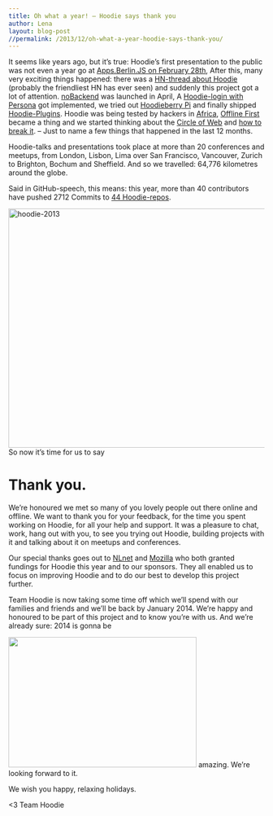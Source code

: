 ```yaml
---
title: Oh what a year! – Hoodie says thank you
author: Lena
layout: blog-post
//permalink: /2013/12/oh-what-a-year-hoodie-says-thank-you/
---
```

It seems like years ago, but it&#8217;s true: Hoodie&#8217;s first presentation to the public was not even a year go at [Apps.Berlin.JS on February 28th][1], After this, many very exciting things happened: there was a [HN-thread about Hoodie][2] (probably the friendliest HN has ever seen) and suddenly this project got a lot of attention. [noBackend][3] was launched in April, A [Hoodie-login with Persona][4] got implemented, we tried out [Hoodieberry Pi][5] and finally shipped [Hoodie-Plugins][6]. Hoodie was being tested by hackers in [Africa][7], [Offline First][8] became a thing and we started thinking about the [Circle of Web][9] and [how to break it][10]. – Just to name a few things that happened in the last 12 months.

Hoodie-talks and presentations took place at more than 20 conferences and meetups, from London, Lisbon, Lima over San Francisco, Vancouver, Zurich to Brighton, Bochum and Sheffield. And so we travelled: 64,776 kilometres around the globe.

Said in GitHub-speech, this means: this year, more than 40 contributors have pushed 2712 Commits to [44 Hoodie-repos][11].

<a href="http://blog.hood.ie/wp-content/uploads/2013/12/hoodie-20131.jpg" rel="lightbox[796]" title="Oh what a year! – Hoodie says thank you"><img class="alignnone size-large wp-image-807" alt="hoodie-2013" src="http://blog.hood.ie/wp-content/uploads/2013/12/hoodie-20131-726x470.jpg" width="726" height="470" /></a>
So now it&#8217;s time for us to say

# Thank you.

We&#8217;re honoured we met so many of you lovely people out there online and offline. We want to thank you for your feedback, for the time you spent working on Hoodie, for all your help and support. It was a pleasure to chat, work, hang out with you, to see you trying out Hoodie, building projects with it and talking about it on meetups and conferences.

Our special thanks goes out to [NLnet][12] and [Mozilla][13] who both granted fundings for Hoodie this year and to our sponsors. They all enabled us to focus on improving Hoodie and to do our best to develop this project further.

Team Hoodie is now taking some time off which we&#8217;ll spend with our families and friends and we&#8217;ll be back by January 2014. We&#8217;re happy and honoured to be part of this project and to know you&#8217;re with us. And we&#8217;re already sure: 2014 is gonna be

<img class="alignnone" alt="" src="http://zen.thehhp.net/albums/funny/amazing-cat-reaction-wtf-shock.gif" width="370" height="256" />
amazing. We&#8217;re looking forward to it.

We wish you happy, relaxing holidays.

<3
Team Hoodie

 [1]: http://blog.hood.ie/2013/06/hoodie-presentation-at-apps-berlin-js/
 [2]: https://news.ycombinator.com/item?id=5514284
 [3]: http://nobackend.org/
 [4]: http://blog.hood.ie/2013/08/proof-of-concept-hoodie-login-with-persona/
 [5]: http://blog.hood.ie/2013/07/hoodieberry-pi-hoodie-on-raspberry-pi-3/
 [6]: http://plugins.hood.ie/
 [7]: http://africahacktrip.org/
 [8]: http://blog.hood.ie/2013/11/say-hello-to-offline-first/
 [9]: http://blog.hood.ie/2013/11/offline-first-and-the-circle-of-web/
 [10]: http://blog.hood.ie/2013/12/offline-first-and-the-circle-of-web-part-ii-breaking-the-circle/
 [11]: https://github.com/hoodiehq
 [12]: http://blog.hood.ie/2013/08/announcement-open-source-funding-by-nlnet-for-hoodie-granted/
 [13]: http://blog.hood.ie/2013/12/mozilla/
